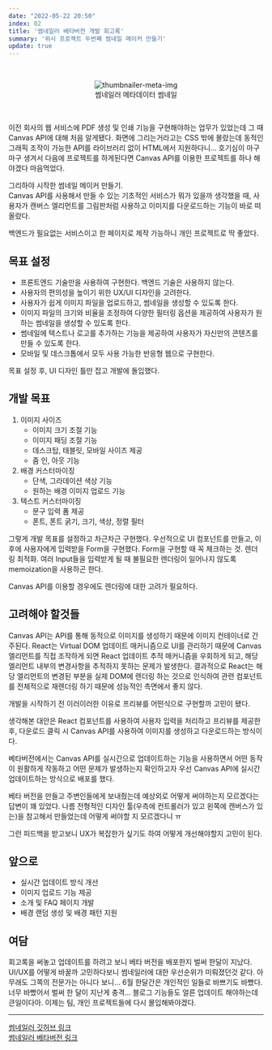 ```yaml
---
date: "2022-05-22 20:50"
index: 02
title: '썸네일러 베타버전 개발 회고록'
summary: '위시 프로젝트 두번째 썸네일 메이커 만들기'
update: true
---
```


<br/>
<figure align="center">
<img class="responsive-image" src="https://user-images.githubusercontent.com/71811780/240209752-c7d0cc25-5c2a-432b-bfbe-ddfca9d46a53.png" alt="thumbnailer-meta-img"></img>
<figcaption>썸네일러 메타데이터 썸네일</figcaption>
</figure>
<br/>

이전 회사의 웹 서비스에 PDF 생성 및 인쇄 기능을 구현해야하는 업무가 있었는데 그 때 Canvas API에 대해 처음 알게됐다. 화면에 그리는거라고는 CSS 밖에 몰랐는데 동적인 그래픽 조작이 가능한 API를 라이브러리 없이 HTML에서 지원하다니... 호기심이 마구마구 생겨서 다음에 프로젝트를 하게된다면 Canvas API를 이용한 프로젝트를 하나 해야겠다 마음먹었다.

그리하야 시작한 썸네일 메이커 만들기.  
Canvas API를 사용해서 만들 수 있는 기초적인 서비스가 뭐가 있을까 생각했을 때, 사용자가 캔버스 엘리먼트를 그림판처럼 사용하고 이미지를 다운로드하는 기능이 바로 떠올랐다.

백엔드가 필요없는 서비스이고 한 페이지로 제작 가능하니 개인 프로젝트로 딱 좋았다.

## 목표 설정
- 프론트엔드 기술만을 사용하여 구현한다. 백엔드 기술은 사용하지 않는다.
- 사용자의 편의성을 높이기 위한 UX/UI 디자인을 고려한다.
- 사용자가 쉽게 이미지 파일을 업로드하고, 썸네일을 생성할 수 있도록 한다.
- 이미지 파일의 크기와 비율을 조정하여 다양한 필터링 옵션을 제공하여 사용자가 원하는 썸네일을 생성할 수 있도록 한다.
- 썸네일에 텍스트나 로고를 추가하는 기능을 제공하여 사용자가 자신만의 콘텐츠를 만들 수 있도록 한다.
- 모바일 및 데스크톱에서 모두 사용 가능한 반응형 웹으로 구현한다.


목표 설정 후, UI 디자인 틀만 잡고 개발에 돌입했다.

## 개발 목표
1. 이미지 사이즈
   - 이미지 크기 조절 기능
   - 이미지 패딩 조절 기능
   - 데스크탑, 태블릿, 모바일 사이즈 제공
   - 줌 인, 아웃 기능
2. 배경 커스터마이징
   - 단색, 그라데이션 색상 기능
   - 원하는 배경 이미지 업로드 기능
3. 텍스트 커스터마이징
   - 문구 입력 폼 제공
   - 폰트, 폰트 굵기, 크기, 색상, 정렬 필터

그렇게 개발 목표를 설정하고 차근차근 구현했다. 우선적으로 UI 컴포넌트를 만들고, 이후에 사용자에게 입력받을 Form을 구현했다. Form을 구현할 때 꼭 체크하는 것. 렌더링 최적화. 여러 Input들을 입력받게 될 때 불필요한 렌더링이 일어나지 않도록 memoization을 사용하곤 한다.

Canvas API를 이용할 경우에도 렌더링에 대한 고려가 필요하다.

## 고려해야 할것들
Canvas API는 API를 통해 동적으로 이미지를 생성하기 때문에 이미지 컨테이너로 간주된다. React는 Virtual DOM 업데이트 매커니즘으로 UI를 관리하기 때문에 Canvas 엘리먼트를 직접 조작하게 되면 React 업데이트 추적 매커니즘을 우회하게 되고, 해당 엘리먼트 내부의 변경사항을 추적하지 못하는 문제가 발생한다. 결과적으로 React는 해당 엘리먼트의 변경된 부분을 실제 DOM에 렌더링 하는 것으로 인식하여 관련 컴포넌트를 전체적으로 재렌더링 하기 때문에 성능적인 측면에서 좋지 않다.

개발을 시작하기 전 이러이러한 이유로 프리뷰를 어떤식으로 구현할까 고민이 됐다.

생각해본 대안은 React 컴포넌트를 사용하여 사용자 입력을 처리하고 프리뷰를 제공한 후, 다운로드 클릭 시 Canvas API를 사용하여 이미지를 생성하고 다운로드하는 방식이다.

베타버전에서는 Canvas API를 실시간으로 업데이트하는 기능을 사용하면서 어떤 동작이 원활하게 작동하고 어떤 문제가 발생하는지 확인하고자 우선 Canvas API에 실시간 업데이트하는 방식으로 배포를 했다.

베타 버전을 만들고 주변인들에게 보내줬는데 예상외로 어떻게 써야하는지 모르겠다는 답변이 꽤 있었다. 나름 전형적인 디자인 툴(우측에 컨트롤러가 있고 왼쪽에 캔버스가 있는)을 참고해서 만들었는데 어떻게 써야할 지 모르겠다니 ㅠ

그런 피드백을 받고보니 UX가 복잡한가 싶기도 하여 어떻게 개선해야할지 고민이 된다.

## 앞으로
- 실시간 업데이트 방식 개선
- 이미지 업로드 기능 제공
- 소개 및 FAQ 페이지 개발
- 배경 랜덤 생성 및 배경 패턴 지원

## 여담
회고록을 써놓고 업데이트를 하려고 보니 베타 버전을 배포한지 벌써 한달이 지났다. UI/UX를 어떻게 바꿀까 고민하다보니 썸네일러에 대한 우선순위가 미뤄졌던것 같다. 아무래도 그쪽의 전문가는 아니다 보니... 6월 한달간은 개인적인 일들로 바쁘기도 바빴다. 너무 바빴어서 벌써 한 달이 지난게 충격... 블로그 기능들도 얼른 업데이트 해야하는데 큰일이다아. 이제는 팀, 개인 프로젝트들에 다시 몰입해봐야겠다.

---

[썸네일러 깃허브 링크](https://github.com/gparkkii/thumbnailer)  
[썸네일러 베타버전 링크](https://thumbnailer.netlify.app/)